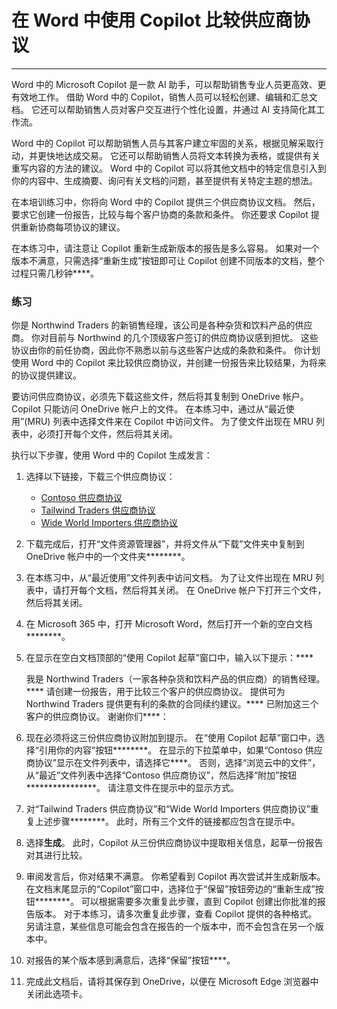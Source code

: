 
# 在 Word 中使用 Copilot 比较供应商协议
---
Word 中的 Microsoft Copilot 是一款 AI 助手，可以帮助销售专业人员更高效、更有效地工作。 借助 Word 中的 Copilot，销售人员可以轻松创建、编辑和汇总文档。 它还可以帮助销售人员对客户交互进行个性化设置，并通过 AI 支持简化其工作流。

Word 中的 Copilot 可以帮助销售人员与其客户建立牢固的关系，根据见解采取行动，并更快地达成交易。 它还可以帮助销售人员将文本转换为表格，或提供有关重写内容的方法的建议。 Word 中的 Copilot 可以将其他文档中的特定信息引入到你的内容中、生成摘要、询问有关文档的问题，甚至提供有关特定主题的想法。

在本培训练习中，你将向 Word 中的 Copilot 提供三个供应商协议文档。 然后，要求它创建一份报告，比较与每个客户协商的条款和条件。 你还要求 Copilot 提供重新协商每项协议的建议。

在本练习中，请注意让 Copilot 重新生成新版本的报告是多么容易。 如果对一个版本不满意，只需选择“重新生成”按钮即可让 Copilot 创建不同版本的文档，整个过程只需几秒钟****。

### 练习

你是 Northwind Traders 的新销售经理，该公司是各种杂货和饮料产品的供应商。 你对目前与 Northwind 的几个顶级客户签订的供应商协议感到担忧。 这些协议由你的前任协商，因此你不熟悉以前与这些客户达成的条款和条件。 你计划使用 Word 中的 Copilot 来比较供应商协议，并创建一份报告来比较结果，为将来的协议提供建议。

要访问供应商协议，必须先下载这些文件，然后将其复制到 OneDrive 帐户。 Copilot 只能访问 OneDrive 帐户上的文件。 在本练习中，通过从“最近使用”(MRU) 列表中选择文件来在 Copilot 中访问文件。 为了使文件出现在 MRU 列表中，必须打开每个文件，然后将其关闭。

执行以下步骤，使用 Word 中的 Copilot 生成发言：

1.  选择以下链接，下载三个供应商协议：
     -  [Contoso 供应商协议](https://edxinteractivepage.blob.core.windows.net/ms-4004/Contoso%20Supplier%20Agreement.docx)
     -  [Tailwind Traders 供应商协议](https://edxinteractivepage.blob.core.windows.net/ms-4004/Tailwind%20Traders%20Supplier%20Agreement.docx)
     -  [Wide World Importers 供应商协议](https://edxinteractivepage.blob.core.windows.net/ms-4004/Wide%20World%20Importers%20Supplier%20Agreement.docx)
2.  下载完成后，打开“文件资源管理器”，并将文件从“下载”文件夹中复制到 OneDrive 帐户中的一个文件夹********。
3.  在本练习中，从“最近使用”文件列表中访问文档。 为了让文件出现在 MRU 列表中，请打开每个文档，然后将其关闭。 在 OneDrive 帐户下打开三个文件，然后将其关闭。
4.  在 Microsoft 365 中，打开 Microsoft Word，然后打开一个新的空白文档********。
5.  在显示在空白文档顶部的“使用 Copilot 起草”窗口中，输入以下提示：****
    
    我是 Northwind Traders（一家各种杂货和饮料产品的供应商）的销售经理。**** 请创建一份报告，用于比较三个客户的供应商协议。 提供可为 Northwind Traders 提供更有利的条款的合同续约建议。**** 已附加这三个客户的供应商协议。 谢谢你们****：
6.  现在必须将这三份供应商协议附加到提示。 在“使用 Copilot 起草”窗口中，选择“引用你的内容”按钮********。 在显示的下拉菜单中，如果“Contoso 供应商协议”显示在文件列表中，请选择它****。 否则，选择“浏览云中的文件”，从“最近”文件列表中选择“Contoso 供应商协议”，然后选择“附加”按钮****************。 请注意文件在提示中的显示方式。
7.  对“Tailwind Traders 供应商协议”和“Wide World Importers 供应商协议”重复上述步骤********。 此时，所有三个文件的链接都应包含在提示中。
8.  选择**生成**。 此时，Copilot 从三份供应商协议中提取相关信息，起草一份报告对其进行比较。
9.  审阅发言后，你对结果不满意。 你希望看到 Copilot 再次尝试并生成新版本。 在文档末尾显示的“Copilot”窗口中，选择位于“保留”按钮旁边的“重新生成”按钮********。 可以根据需要多次重复此步骤，直到 Copilot 创建出你批准的报告版本。 对于本练习，请多次重复此步骤，查看 Copilot 提供的各种格式。 另请注意，某些信息可能会包含在报告的一个版本中，而不会包含在另一个版本中。
10. 对报告的某个版本感到满意后，选择“保留”按钮****。
11. 完成此文档后，请将其保存到 OneDrive，以便在 Microsoft Edge 浏览器中关闭此选项卡。
